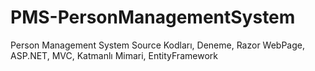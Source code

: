 # PMS-PersonManagementSystem

Person Management System Source Kodları, Deneme, Razor WebPage, ASP.NET, MVC, Katmanlı Mimari, EntityFramework
